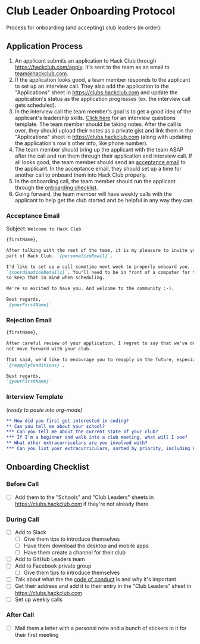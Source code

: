 # Club Leader Onboarding Protocol

Process for onboarding (and accepting) club leaders (in order):

## Application Process

1. An applicant submits an application to Hack Club through
   https://hackclub.com/apply. It's sent to the team as an email to
   team@hackclub.com.
2. If the application looks good, a team member responds to the applicant to set
   up an interview call. They also add the application to the "Applications"
   sheet in https://clubs.hackclub.com and update the application's status as
   the application progresses (ex. the interview call gets scheduled).
3. In the interview call the team member's goal is to get a good idea of the
   applicant's leadership skills. [Click here](#interview-template) for an
   interview questions template. The team member should be taking notes. After
   the call is over, they should upload their notes as a private gist and link
   them in the "Applications" sheet in https://clubs.hackclub.com (along with
   updating the application's row's other info, like phone number).
4. The team member should bring up the applicant with the team ASAP after the
   call and run them through their application and interview call. If all looks
   good, the team member should send an [acceptance email](#acceptance-email) to
   the applicant. In the acceptance email, they should set up a time for another
   call to onboard them into Hack Club properly.
5. In the onboarding call, the team member should run the applicant through the
   [onboarding checklist](#onboarding-checklist).
6. Going forward, the team member will have weekly calls with the applicant to
   help get the club started and be helpful in any way they can.

### Acceptance Email

Subject: `Welcome to Hack Club`

```md
{firstName},

After talking with the rest of the team, it is my pleasure to invite you to be a
part of Hack Club. `{personalizeEmail}`.

I'd like to set up a call sometime next week to properly onboard you.
`{coordinationDetails}`. You'll need to be in front of a computer for this call,
so keep that in mind when scheduling.

We're so excited to have you. And welcome to the community :-).

Best regards,
`{yourFirstName}`
```

### Rejection Email

```md
{firstName},

After careful review of your application, I regret to say that we've decided to
not move forward with your club.

That said, we'd like to encourage you to reapply in the future, especially once
`{reapplyConditions}`.

Best regards,
`{yourFirstName}`
```

### Interview Template

_(ready to paste into org-mode)_

```org
** How did you first get interested in coding?
** Can you tell me about your school?
*** Can you tell me about the current state of your club?
*** If I'm a beginner and walk into a club meeting, what will I see?
** What other extracurriculars are you involved with?
*** Can you list your extracurriculars, sorted by priority, including Hack Club?
```

## Onboarding Checklist

### Before Call

- [ ] Add them to the "Schools" and "Club Leaders" sheets in
  https://clubs.hackclub.com if they're not already there

### During Call

- [ ] Add to Slack
  - [ ] Give them tips to introduce themselves
  - [ ] Have them download the desktop and mobile apps
  - [ ] Have them create a channel for their club
- [ ] Add to GitHub Leaders team
- [ ] Add to Facebook private group
  - [ ] Give them tips to introduce themselves
- [ ] Talk about what the the [code of conduct][code-of-conduct] is and why it's
  important
- [ ] Get their address and add it to their entry in the "Club Leaders" sheet in
  https://clubs.hackclub.com
- [ ] Set up weekly calls

[code-of-conduct]: https://github.com/hackclub/hackclub/blob/master/CONDUCT.md

### After Call

- [ ] Mail them a letter with a personal note and a bunch of stickers in it for
  their first meeting
